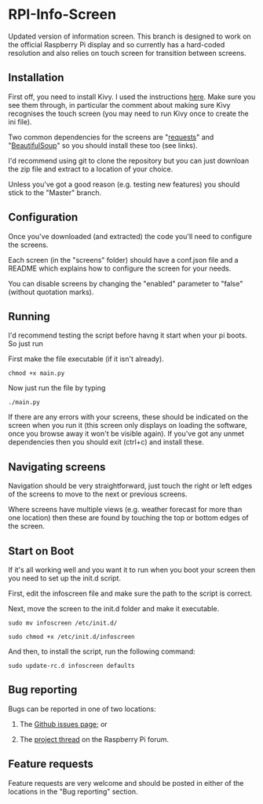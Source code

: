 RPI-Info-Screen
===============

Updated version of information screen. This branch is designed to work on the
official Raspberry Pi display and so currently has a hard-coded resolution and also relies
on touch screen for transition between screens.

Installation
------------

First off, you need to install Kivy. I used the instructions [here](https://github.com/mrichardson23/rpi-kivy-screen/blob/master/README.md). Make sure you see them through, in particular the comment about making sure Kivy recognises the touch screen (you may need to run Kivy once to create the ini file).

Two common dependencies for the screens are "[requests](https://www.raspberrypi.org/forums/viewtopic.php?f=91&t=79312#p563361)" and "[BeautifulSoup](https://www.howtoinstall.co/en/debian/wheezy/main/python-beautifulsoup/)" so you should install these too (see links).

I'd recommend using git to clone the repository but you can just downloan the zip file and extract to a location of your choice.

Unless you've got a good reason (e.g. testing new features) you should stick to the "Master" branch.

Configuration
-------------

Once you've downloaded (and extracted) the code you'll need to configure the screens.

Each screen (in the "screens" folder) should have a conf.json file and a README which explains how to configure the screen for your needs.

You can disable screens by changing the "enabled" parameter to "false" (without quotation marks).

Running
-------

I'd recommend testing the script before havng it start when your pi boots. So just run

First make the file executable (if it isn't already).

`chmod +x main.py`

Now just run the file by typing

`./main.py`

If there are any errors with your screens, these should be indicated on the screen when you run it (this screen only displays on loading the software, once you browse away it won't be visible again). If you've got any unmet dependencies then you should exit (ctrl+c) and install these.

Navigating screens
------------------

Navigation should be very straightforward, just touch the right or left edges of the screens to move to the next or previous screens.

Where screens have multiple views (e.g. weather forecast for more than one location) then these are found by touching the top or bottom edges of the screen.

Start on Boot
-------------

If it's all working well and you want it to run when you boot your screen then you need to set up the init.d script.

First, edit the infoscreen file and make sure the path to the script is correct.

Next, move the screen to the init.d folder and make it executable.

`sudo mv infoscreen /etc/init.d/`

`sudo chmod +x /etc/init.d/infoscreen`

And then, to install the script, run the following command:

`sudo update-rc.d infoscreen defaults`

Bug reporting
-------------

Bugs can be reported in one of two locations:

1) The [Github issues page](https://github.com/elParaguayo/RPi-InfoScreen-Kivy/issues); or

2) The [project thread](https://www.raspberrypi.org/forums/viewtopic.php?f=41&t=121392) on the Raspberry Pi forum.

Feature requests
----------------

Feature requests are very welcome and should be posted in either of the locations in the "Bug reporting" section.

